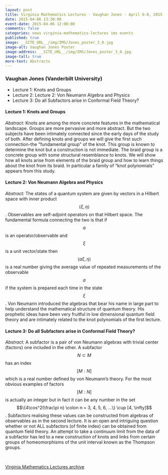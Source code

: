 ```yaml
---
layout: post
title: Virginia Mathematics Lectures - Vaughan Jones - April 6-8, 2015
date: 2015-04-06 13:30:00
event-date: 2015-04-06 12:00:00
comments: false
categories: news virginia-mathematics-lectures ims events
published: true
image: __SITE_URL__/img/IMS/Jones_poster_3_0.jpg
image-alt: Vaughan Jones Poster
image-address: __SITE_URL__/img/IMS/Jones_poster_3_0.jpg
image-tall: true
more-text: Abstracts
---
```


<h3 class="mt-3 mb-4">Vaughan Jones (Vanderbilt University)</h3>

- Lecture 1: Knots and Groups
- Lecture 2: Lecture 2: Von Neumann Algebra and Physics
- Lecture 3: Do all Subfactors arise in Conformal Field Theory?

<!--more-->


#### Lecture 1:  Knots and Groups

*Abstract:* Knots are among the more concrete features in the mathematical landscape. Groups are more pervasive and more abstract. But the two subjects have been intimately connected since the early days of the study of both. After defining knots and groups we will give the first such connection-the "fundamental group" of the knot. This group is known to determine the knot but a construction is not immediate. The braid group is a concrete group with some structural resemblance to knots. We will show how all knots arise from elements of the braid group and how to learn things about the knot from its braid.  In particular a family of “knot polynomials” appears from this study.


#### Lecture 2: Von Neumann Algebra and Physics

*Abstract:*  The states of a quantum system are given by vectors in a Hilbert space with inner product $$\langle \xi,\eta \rangle$$. Observables are self-adjoint operators on that Hilbert space. The fundamental formula connecting the two is that if $$a$$ is an operator/observable and $$\xi$$ is a unit vector/state then $$\langle a\xi,\eta \rangle$$ is a real number giving the average value of repeated measurements of the observable $$a$$ if the system is prepared each time in the state $$\xi$$. Von Neumann introduced the algebras that bear his name in large part to help understand the mathematical structure of quantum theory. His prophetic ideas have been very fruitful in low dimensional quantum field theory and are intimately related to the knot polynomials of the first lecture.


#### Lecture 3: Do all Subfactors arise in Conformal Field Theory?

*Abstract:* A subfactor is a pair of von Neumann algebras with trivial center (factors) one included in the other. A subfactor $$N \subset M$$ has an index $$[M : N]$$ which is a real number defined by von Neumann’s theory. For the most obvious examples of factors $$[M : N]$$ is actually an integer but in fact it can be any number in the set $$\{4\cos^2(\frac\pi n) \colon n = 3, 4, 5, 6, ...\} \cup [4, \infty]$$. Subfactors realising these values can be constructed from algebras of observables as in the second lecture. It is an open and intriguing question whether or not ALL subfactors (of finite index) can be obtained from quantum field theory. An attempt to take a continuum limit from the data of a subfactor has led to a new construction of knots and links from certain groups of homeomorphisms of the unit interval known as the Thompson groups.


<br>

[Virginia Mathematics Lectures archive]({{site.url}}/ims/lectures)
